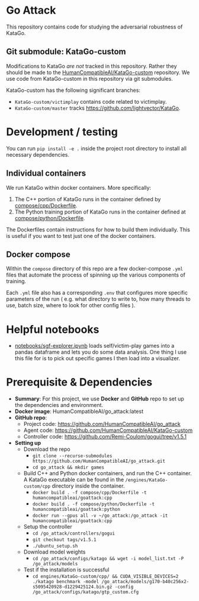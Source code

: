 # Go Attack

This repository contains code for studying the adversarial robustness of KataGo.

## Git submodule: KataGo-custom

Modifications to KataGo *are not* tracked in this repository. Rather they should be made to the [HumanCompatibleAI/KataGo-custom](https://github.com/HumanCompatibleAI/KataGo-custom) repository. We use code from KataGo-custom in this repository via git submodules.

KataGo-custom has the following significant branches:

- `KataGo-custom/victimplay` contains code related to victimplay.
- `KataGo-custom/master` tracks https://github.com/lightvector/KataGo.

# Development / testing

You can run `pip install -e .` inside the project root directory to install all necessary dependencies.

## Individual containers

We run KataGo within docker containers.
More specifically:
1. The C++ portion of KataGo runs in the container defined by [compose/cpp/Dockerfile](compose/cpp/Dockerfile).
2. The Python training portion of KataGo runs in the container defined at [compose/python/Dockerfile](compose/python/Dockerfile).

The Dockerfiles contain instructions for how to build them individually. This is useful if you want to test just one of the docker containers.

## Docker compose
Within the `compose` directory of this repo are a few docker-compose `.yml` files
that automate the process of spinning up the various components of training.

Each `.yml` file also has a corresponding `.env` that configures more specific
parameters of the run (
    e.g. what directory to write to,
    how many threads to use,
    batch size,
    where to look for other config files
).

# Helpful notebooks
- [notebooks/sgf-explorer.ipynb](notebooks/sgf-explorer.ipynb) loads self/victim-play games into a pandas dataframe and lets you do some data analysis. One thing I use this file for is to pick out specific games I then load into a visualizer.

# Prerequisite & Dependencies

- **Summary**: For this project, we use **Docker** and **GitHub** repo to set up the dependencies and environment.
- **Docker image**: HumanCompatibleAI/go_attack:latest
- **GitHub repo**:
    - Project code: https://github.com/HumanCompatibleAI/go_attack
    - Agent code: https://github.com/HumanCompatibleAI/KataGo-custom
    - Controller code: https://github.com/Remi-Coulom/gogui/tree/v1.5.1
- **Setting up**
    - Download the repo
        - `git clone --recurse-submodules https://github.com/HumanCompatibleAI/go_attack.git`
        - `cd go_attack && mkdir games`
    - Build C++ and Python docker containers, and run the C++ container. A KataGo executable can be found in the `/engines/KataGo-custom/cpp` directory inside the container.
        - `docker build . -f compose/cpp/Dockerfile -t humancompatibleai/goattack:cpp`
        - `docker build . -f compose/python/Dockerfile -t humancompatibleai/goattack:python`
        - `docker run --gpus all -v ~/go_attack:/go_attack -it humancompatibleai/goattack:cpp`
    - Setup the controller
        - `cd /go_attack/controllers/gogui`
        - `git checkout tags/v1.5.1`
        - `./ubuntu_setup.sh`
    - Download model weights
        - `cd /go_attack/configs/katago && wget -i model_list.txt -P /go_attack/models`
    - Test if the installation is successful
        - `cd engines/KataGo-custom/cpp/ && CUDA_VISIBLE_DEVICES=2 ./katago benchmark -model /go_attack/models/g170-b40c256x2-s5095420928-d1229425124.bin.gz -config /go_attack/configs/katago/gtp_custom.cfg`
